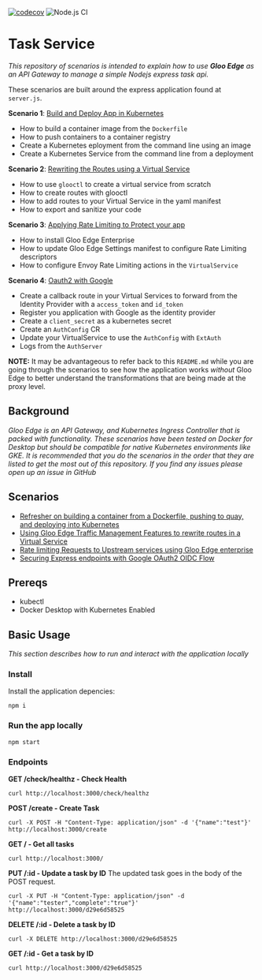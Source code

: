 [![codecov](https://codecov.io/gh/cmwylie19/task-service/branch/master/graph/badge.svg?token=BRK6V3DOQA)](https://codecov.io/gh/cmwylie19/task-service) ![Node.js CI](https://github.com/cmwylie19/task-service/workflows/Node.js%20CI/badge.svg)

# Task Service

_This repository of scenarios is intended to explain how to use **Gloo Edge** as an API Gateway to manage a simple Nodejs express task api._

These scenarios are built around the express application found at `server.js`. 

**Scenario 1**: [Build and Deploy App in Kubernetes](Scenarios/DeployInK8s.md) 
- How to build a container image from the `Dockerfile`
- How to push containers to a container registry
- Create a Kubernetes eployment from the command line using an image
- Create a Kubernetes Service from the command line from a deployment

**Scenario 2**: [Rewriting the Routes using a Virtual Service](Scenarios/TrafficManagement-RewriteRoutes.md)
- How to use `glooctl` to create a virtual service from scratch
- How to create routes with glooctl
- How to add routes to your Virtual Service in the yaml manifest
- How to export and sanitize your code

**Scenario 3**: [Applying Rate Limiting to Protect your app](Scenarios/RateLimiting.md)
- How to install Gloo Edge Enterprise
- How to update Gloo Edge Settings manifest to configure Rate Limiting descriptors
- How to configure Envoy Rate Limiting actions in the `VirtualService`


**Scenario 4**: [Oauth2 with Google](Scenarios/OAUTH2.md)
- Create a callback route in your Virtual Services to forward from the Identity Provider with a `access_token` and `id_token`
- Register you application with Google as the identity provider
- Create a `client_secret` as a kubernetes secret
- Create an `AuthConfig` CR
- Update your VirtualService to use the `AuthConfig` with `ExtAuth`
- Logs from the `AuthServer`

**NOTE:** It may be advantageous to refer back to this `README.md` while you are going through the scenarios to see how the application works _without_ Gloo Edge to better understand the transformations that are being made at the proxy level.

## Background

_Gloo Edge is an API Gateway, and Kubernetes Ingress Controller that is packed with functionality. These scenarios have been tested on Docker for Desktop but should be compatible for native Kubernetes environments like GKE. It is recommended that you do the scenarios in the order that they are listed to get the most out of this repository. If you find any issues please open up an issue in GitHub_


## Scenarios

- [Refresher on building a container from a Dockerfile, pushing to quay, and deploying into Kubernetes](Scenarios/DeployInK8s.md)
- [Using Gloo Edge Traffic Management Features to rewrite routes in a Virtual Service](Scenarios/TrafficManagement-RewriteRoutes.md)
- [Rate limiting Requests to Upstream services using Gloo Edge enterprise](Scenarios/RateLimiting.md)
- [Securing Express endpoints with Google OAuth2 OIDC Flow](Scenarios/OAUTH2.md)

## Prereqs

- kubectl
- Docker Desktop with Kubernetes Enabled

## Basic Usage

_This section describes how to run and interact with the application locally_

### Install

Install the application depencies:

```
npm i
```

### Run the app locally

```
npm start
```

### Endpoints

**GET /check/healthz - Check Health**

```
curl http://localhost:3000/check/healthz
```

**POST /create - Create Task**

```
curl -X POST -H "Content-Type: application/json" -d '{"name":"test"}' http://localhost:3000/create
```

**GET / - Get all tasks**

```
curl http://localhost:3000/
```

**PUT /:id - Update a task by ID**
The updated task goes in the body of the POST request.

```
curl -X PUT -H "Content-Type: application/json" -d '{"name":"tester","complete":"true"}' http://localhost:3000/d29e6d58525
```

**DELETE /:id - Delete a task by ID**

```
curl -X DELETE http://localhost:3000/d29e6d58525
```

**GET /:id - Get a task by ID**

```
curl http://localhost:3000/d29e6d58525
```
